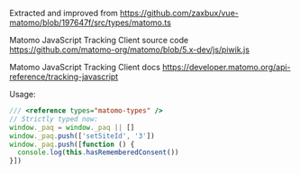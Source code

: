 Extracted and improved from https://github.com/zaxbux/vue-matomo/blob/197647f/src/types/matomo.ts

Matomo JavaScript Tracking Client source code https://github.com/matomo-org/matomo/blob/5.x-dev/js/piwik.js

Matomo JavaScript Tracking Client docs https://developer.matomo.org/api-reference/tracking-javascript

Usage:
```ts
/// <reference types="matomo-types" />
// Strictly typed now:
window._paq = window._paq || []
window._paq.push(['setSiteId', '3'])
window._paq.push([function () {
  console.log(this.hasRememberedConsent())
}])
```
